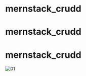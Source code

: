 # mernstack_crudd
# mernstack_crudd
# mernstack_crudd

![01](https://github.com/akmaltursunov1/mernstack_crudd/assets/169650372/05904fe1-c14a-4e67-a10d-eadcd1dfb4a2)
